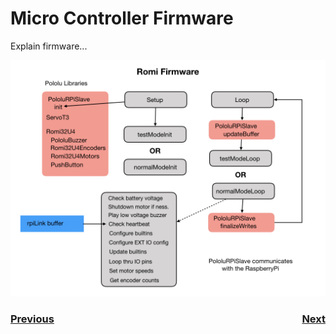 # <a name="code"></a>Micro Controller Firmware
Explain firmware...

![Development Environment](../images/Romi/Romi.007.jpeg)

<h3><span style="float:left">
<a href="romiCode7">Previous</a></span>
<span style="float:right">
<a href="romiVision">Next</a></span></h3>